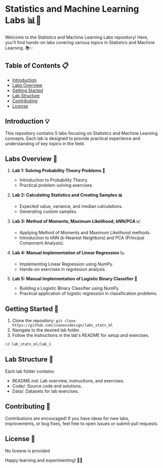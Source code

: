 # Statistics and Machine Learning Labs 📊🤖

Welcome to the Statistics and Machine Learning Labs repository! Here, you'll find hands-on labs covering various topics in Statistics and Machine Learning. 📚✨

## Table of Contents 📋

- [Introduction](#introduction)
- [Labs Overview](#labs-overview)
- [Getting Started](#getting-started)
- [Lab Structure](#lab-structure)
- [Contributing](#contributing)
- [License](#license)

## Introduction 💡

This repository contains 5 labs focusing on Statistics and Machine Learning concepts. Each lab is designed to provide practical experience and understanding of key topics in the field.

## Labs Overview 🏫

1. **Lab 1: Solving Probability Theory Problems 🎲**
   - Introduction to Probability Theory.
   - Practical problem-solving exercises.

2. **Lab 2: Calculating Statistics and Creating Samples 📊**
   - Expected value, variance, and median calculations.
   - Generating custom samples.

3. **Lab 3: Method of Moments, Maximum Likelihood, kNN/PCA 📈**
   - Applying Method of Moments and Maximum Likelihood methods.
   - Introduction to kNN (k-Nearest Neighbors) and PCA (Principal Component Analysis).

4. **Lab 4: Manual Implementation of Linear Regression 📉**
   - Implementing Linear Regression using NumPy.
   - Hands-on exercises in regression analysis.

5. **Lab 5: Manual Implementation of Logistic Binary Classifier 🤖**
   - Building a Logistic Binary Classifier using NumPy.
   - Practical application of logistic regression in classification problems.

## Getting Started 🚀

1. Clone the repository: `git clone https://github.com/ivanovsdesign/labs_stats_ml`
2. Navigate to the desired lab folder.
3. Follow the instructions in the lab's README for setup and exercises.

```bash
cd lab_stats_ml/lab_1
```

## Lab Structure 🧪
Each lab folder contains:

- README.md: Lab overview, instructions, and exercises.
- Code/: Source code and solutions.
- Data/: Datasets for lab exercises.

## Contributing 🤝
Contributions are encouraged! If you have ideas for new labs, improvements, or bug fixes, feel free to open issues or submit pull requests.

## License 📝
No licesne is provided 

Happy learning and experimenting! 🧠🤓
